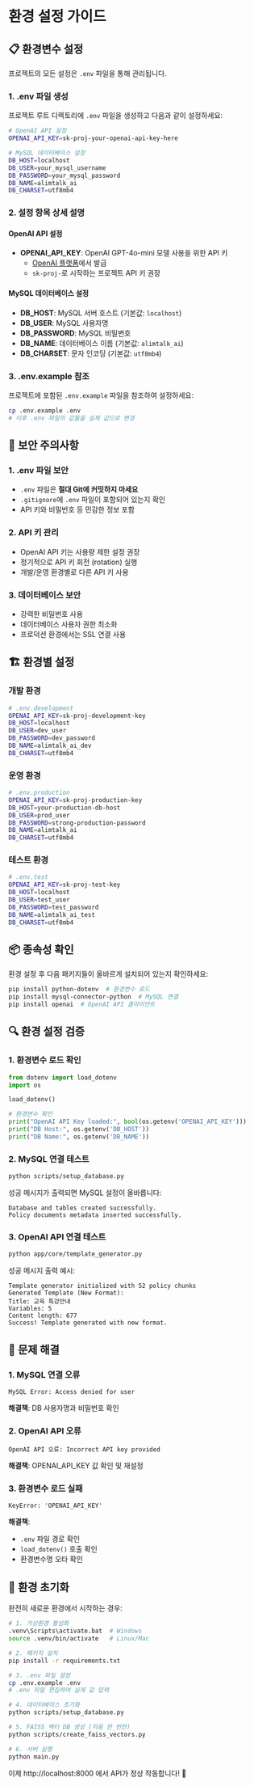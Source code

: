 # 환경 설정 가이드

## 📋 환경변수 설정

프로젝트의 모든 설정은 `.env` 파일을 통해 관리됩니다.

### 1. .env 파일 생성

프로젝트 루트 디렉토리에 `.env` 파일을 생성하고 다음과 같이 설정하세요:

```bash
# OpenAI API 설정
OPENAI_API_KEY=sk-proj-your-openai-api-key-here

# MySQL 데이터베이스 설정
DB_HOST=localhost
DB_USER=your_mysql_username
DB_PASSWORD=your_mysql_password
DB_NAME=alimtalk_ai
DB_CHARSET=utf8mb4
```

### 2. 설정 항목 상세 설명

#### OpenAI API 설정
- **OPENAI_API_KEY**: OpenAI GPT-4o-mini 모델 사용을 위한 API 키
  - [OpenAI 플랫폼](https://platform.openai.com/)에서 발급
  - `sk-proj-`로 시작하는 프로젝트 API 키 권장

#### MySQL 데이터베이스 설정
- **DB_HOST**: MySQL 서버 호스트 (기본값: `localhost`)
- **DB_USER**: MySQL 사용자명
- **DB_PASSWORD**: MySQL 비밀번호  
- **DB_NAME**: 데이터베이스 이름 (기본값: `alimtalk_ai`)
- **DB_CHARSET**: 문자 인코딩 (기본값: `utf8mb4`)

### 3. .env.example 참조

프로젝트에 포함된 `.env.example` 파일을 참조하여 설정하세요:

```bash
cp .env.example .env
# 이후 .env 파일의 값들을 실제 값으로 변경
```

## 🔐 보안 주의사항

### 1. .env 파일 보안
- `.env` 파일은 **절대 Git에 커밋하지 마세요**
- `.gitignore`에 `.env` 파일이 포함되어 있는지 확인
- API 키와 비밀번호 등 민감한 정보 포함

### 2. API 키 관리
- OpenAI API 키는 사용량 제한 설정 권장
- 정기적으로 API 키 회전 (rotation) 실행
- 개발/운영 환경별로 다른 API 키 사용

### 3. 데이터베이스 보안
- 강력한 비밀번호 사용
- 데이터베이스 사용자 권한 최소화
- 프로덕션 환경에서는 SSL 연결 사용

## 🏗️ 환경별 설정

### 개발 환경
```bash
# .env.development
OPENAI_API_KEY=sk-proj-development-key
DB_HOST=localhost
DB_USER=dev_user
DB_PASSWORD=dev_password
DB_NAME=alimtalk_ai_dev
DB_CHARSET=utf8mb4
```

### 운영 환경
```bash
# .env.production
OPENAI_API_KEY=sk-proj-production-key
DB_HOST=your-production-db-host
DB_USER=prod_user
DB_PASSWORD=strong-production-password
DB_NAME=alimtalk_ai
DB_CHARSET=utf8mb4
```

### 테스트 환경
```bash
# .env.test
OPENAI_API_KEY=sk-proj-test-key
DB_HOST=localhost
DB_USER=test_user
DB_PASSWORD=test_password
DB_NAME=alimtalk_ai_test
DB_CHARSET=utf8mb4
```

## 📦 종속성 확인

환경 설정 후 다음 패키지들이 올바르게 설치되어 있는지 확인하세요:

```bash
pip install python-dotenv  # 환경변수 로드
pip install mysql-connector-python  # MySQL 연결
pip install openai  # OpenAI API 클라이언트
```

## 🔍 환경 설정 검증

### 1. 환경변수 로드 확인
```python
from dotenv import load_dotenv
import os

load_dotenv()

# 환경변수 확인
print("OpenAI API Key loaded:", bool(os.getenv('OPENAI_API_KEY')))
print("DB Host:", os.getenv('DB_HOST'))
print("DB Name:", os.getenv('DB_NAME'))
```

### 2. MySQL 연결 테스트
```bash
python scripts/setup_database.py
```

성공 메시지가 출력되면 MySQL 설정이 올바릅니다:
```
Database and tables created successfully.
Policy documents metadata inserted successfully.
```

### 3. OpenAI API 연결 테스트
```bash
python app/core/template_generator.py
```

성공 메시지 출력 예시:
```
Template generator initialized with 52 policy chunks
Generated Template (New Format):
Title: 교육 특강안내
Variables: 5
Content length: 677
Success! Template generated with new format.
```

## 🚨 문제 해결

### 1. MySQL 연결 오류
```
MySQL Error: Access denied for user
```
**해결책**: DB 사용자명과 비밀번호 확인

### 2. OpenAI API 오류  
```
OpenAI API 오류: Incorrect API key provided
```
**해결책**: OPENAI_API_KEY 값 확인 및 재설정

### 3. 환경변수 로드 실패
```
KeyError: 'OPENAI_API_KEY'
```
**해결책**: 
- `.env` 파일 경로 확인
- `load_dotenv()` 호출 확인
- 환경변수명 오타 확인

## 🔄 환경 초기화

완전히 새로운 환경에서 시작하는 경우:

```bash
# 1. 가상환경 활성화
.venv\Scripts\activate.bat  # Windows
source .venv/bin/activate   # Linux/Mac

# 2. 패키지 설치
pip install -r requirements.txt

# 3. .env 파일 설정
cp .env.example .env
# .env 파일 편집하여 실제 값 입력

# 4. 데이터베이스 초기화
python scripts/setup_database.py

# 5. FAISS 벡터 DB 생성 (처음 한 번만)
python scripts/create_faiss_vectors.py

# 6. 서버 실행
python main.py
```

이제 http://localhost:8000 에서 API가 정상 작동합니다! 🎉